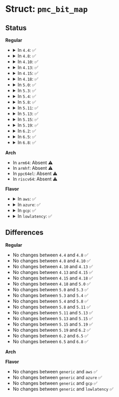 # Struct: <code>pmc_bit_map</code>

## Status
<b>Regular</b>
<ul>
<li>
<details>
<summary>In <code>4.4</code>: ✅</summary>

```c
struct pmc_bit_map {
    const char *name;
    u32 bit_mask;
};
```
</details>
</li>
<li>
<details>
<summary>In <code>4.8</code>: ✅</summary>

```c
struct pmc_bit_map {
    const char *name;
    u32 bit_mask;
};
```
</details>
</li>
<li>
<details>
<summary>In <code>4.10</code>: ✅</summary>

```c
struct pmc_bit_map {
    const char *name;
    u32 bit_mask;
};
```
</details>
</li>
<li>
<details>
<summary>In <code>4.13</code>: ✅</summary>

```c
struct pmc_bit_map {
    const char *name;
    u32 bit_mask;
};
```
</details>
</li>
<li>
<details>
<summary>In <code>4.15</code>: ✅</summary>

```c
struct pmc_bit_map {
    const char *name;
    u32 bit_mask;
};
```
</details>
</li>
<li>
<details>
<summary>In <code>4.18</code>: ✅</summary>

```c
struct pmc_bit_map {
    const char *name;
    u32 bit_mask;
};
```
</details>
</li>
<li>
<details>
<summary>In <code>5.0</code>: ✅</summary>

```c
struct pmc_bit_map {
    const char *name;
    u32 bit_mask;
};
```
</details>
</li>
<li>
<details>
<summary>In <code>5.3</code>: ✅</summary>

```c
struct pmc_bit_map {
    const char *name;
    u32 bit_mask;
};
```
</details>
</li>
<li>
<details>
<summary>In <code>5.4</code>: ✅</summary>

```c
struct pmc_bit_map {
    const char *name;
    u32 bit_mask;
};
```
</details>
</li>
<li>
<details>
<summary>In <code>5.8</code>: ✅</summary>

```c
struct pmc_bit_map {
    const char *name;
    u32 bit_mask;
};
```
</details>
</li>
<li>
<details>
<summary>In <code>5.11</code>: ✅</summary>

```c
struct pmc_bit_map {
    const char *name;
    u32 bit_mask;
};
```
</details>
</li>
<li>
<details>
<summary>In <code>5.13</code>: ✅</summary>

```c
struct pmc_bit_map {
    const char *name;
    u32 bit_mask;
};
```
</details>
</li>
<li>
<details>
<summary>In <code>5.15</code>: ✅</summary>

```c
struct pmc_bit_map {
    const char *name;
    u32 bit_mask;
};
```
</details>
</li>
<li>
<details>
<summary>In <code>5.19</code>: ✅</summary>

```c
struct pmc_bit_map {
    const char *name;
    u32 bit_mask;
};
```
</details>
</li>
<li>
<details>
<summary>In <code>6.2</code>: ✅</summary>

```c
struct pmc_bit_map {
    const char *name;
    u32 bit_mask;
};
```
</details>
</li>
<li>
<details>
<summary>In <code>6.5</code>: ✅</summary>

```c
struct pmc_bit_map {
    const char *name;
    u32 bit_mask;
};
```
</details>
</li>
<li>
<details>
<summary>In <code>6.8</code>: ✅</summary>

```c
struct pmc_bit_map {
    const char *name;
    u32 bit_mask;
};
```
</details>
</li>
</ul>
<b>Arch</b>
<ul>
<li>
In <code>arm64</code>: Absent ⚠️
</li>
<li>
In <code>armhf</code>: Absent ⚠️
</li>
<li>
In <code>ppc64el</code>: Absent ⚠️
</li>
<li>
In <code>riscv64</code>: Absent ⚠️
</li>
</ul>
<b>Flavor</b>
<ul>
<li>
<details>
<summary>In <code>aws</code>: ✅</summary>

```c
struct pmc_bit_map {
    const char *name;
    u32 bit_mask;
};
```
</details>
</li>
<li>
<details>
<summary>In <code>azure</code>: ✅</summary>

```c
struct pmc_bit_map {
    const char *name;
    u32 bit_mask;
};
```
</details>
</li>
<li>
<details>
<summary>In <code>gcp</code>: ✅</summary>

```c
struct pmc_bit_map {
    const char *name;
    u32 bit_mask;
};
```
</details>
</li>
<li>
<details>
<summary>In <code>lowlatency</code>: ✅</summary>

```c
struct pmc_bit_map {
    const char *name;
    u32 bit_mask;
};
```
</details>
</li>
</ul>

## Differences
<b>Regular</b>
<ul>
<li>
No changes between <code>4.4</code> and <code>4.8</code> ✅
</li>
<li>
No changes between <code>4.8</code> and <code>4.10</code> ✅
</li>
<li>
No changes between <code>4.10</code> and <code>4.13</code> ✅
</li>
<li>
No changes between <code>4.13</code> and <code>4.15</code> ✅
</li>
<li>
No changes between <code>4.15</code> and <code>4.18</code> ✅
</li>
<li>
No changes between <code>4.18</code> and <code>5.0</code> ✅
</li>
<li>
No changes between <code>5.0</code> and <code>5.3</code> ✅
</li>
<li>
No changes between <code>5.3</code> and <code>5.4</code> ✅
</li>
<li>
No changes between <code>5.4</code> and <code>5.8</code> ✅
</li>
<li>
No changes between <code>5.8</code> and <code>5.11</code> ✅
</li>
<li>
No changes between <code>5.11</code> and <code>5.13</code> ✅
</li>
<li>
No changes between <code>5.13</code> and <code>5.15</code> ✅
</li>
<li>
No changes between <code>5.15</code> and <code>5.19</code> ✅
</li>
<li>
No changes between <code>5.19</code> and <code>6.2</code> ✅
</li>
<li>
No changes between <code>6.2</code> and <code>6.5</code> ✅
</li>
<li>
No changes between <code>6.5</code> and <code>6.8</code> ✅
</li>
</ul>
<b>Arch</b>
<ul>
</ul>
<b>Flavor</b>
<ul>
<li>
No changes between <code>generic</code> and <code>aws</code> ✅
</li>
<li>
No changes between <code>generic</code> and <code>azure</code> ✅
</li>
<li>
No changes between <code>generic</code> and <code>gcp</code> ✅
</li>
<li>
No changes between <code>generic</code> and <code>lowlatency</code> ✅
</li>
</ul>
